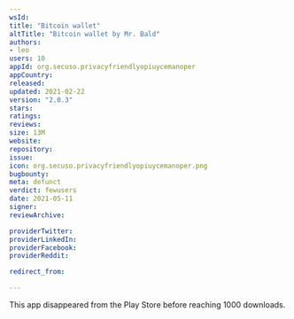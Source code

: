 ```yaml
---
wsId: 
title: "Bitcoin wallet"
altTitle: "Bitcoin wallet by Mr. Bald"
authors:
- leo
users: 10
appId: org.secuso.privacyfriendlyopiuycemanoper
appCountry: 
released: 
updated: 2021-02-22
version: "2.0.3"
stars: 
ratings: 
reviews: 
size: 13M
website: 
repository: 
issue: 
icon: org.secuso.privacyfriendlyopiuycemanoper.png
bugbounty: 
meta: defunct
verdict: fewusers
date: 2021-05-11
signer: 
reviewArchive:

providerTwitter: 
providerLinkedIn: 
providerFacebook: 
providerReddit: 

redirect_from:

---
```


This app disappeared from the Play Store before reaching 1000 downloads.
